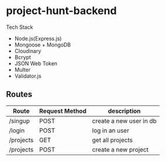 # project-hunt-backend

Tech Stack

- Node.js(Express.js)
- Mongoose + MongoDB
- Cloudinary
- Bcrypt
- JSON Web Token
- Multer
- Validator.js

## Routes

| Route     | Request Method | description             |
| --------- | -------------- | ----------------------- |
| /singup   | POST           | create a new user in db |
| /login    | POST           | log in an user          |
| /projects | GET            | get all projects        |
| /projects | POST           | create a new project    |
